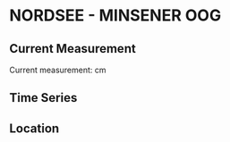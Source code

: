 # NORDSEE - MINSENER OOG

## Current Measurement

Current measurement: <Value topic="rivers/pegel-online/NORDSEE/MINSENER_OOG/measurementValue"/> cm

## Time Series

<TimeSeries topic="rivers/pegel-online/NORDSEE/MINSENER_OOG/measurementValue" period="week" />

## Location

<WorldMap>
  <Marker lat="None" lon="None" labelTopic="rivers/pegel-online/NORDSEE/MINSENER_OOG" />
</WorldMap>
